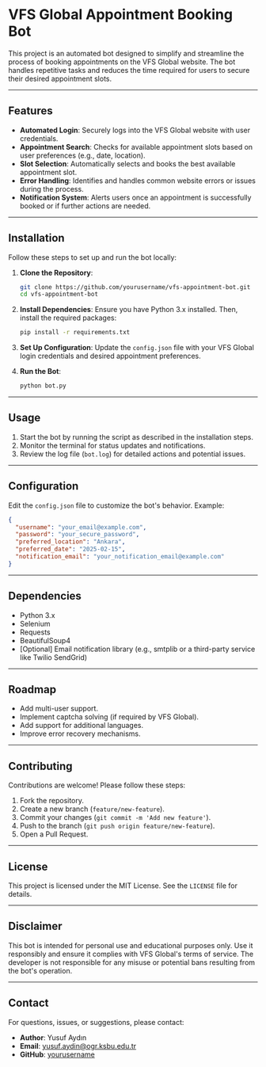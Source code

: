 # VFS Global Appointment Booking Bot

This project is an automated bot designed to simplify and streamline the process of booking appointments on the VFS Global website. The bot handles repetitive tasks and reduces the time required for users to secure their desired appointment slots.

---

## Features

- **Automated Login**: Securely logs into the VFS Global website with user credentials.
- **Appointment Search**: Checks for available appointment slots based on user preferences (e.g., date, location).
- **Slot Selection**: Automatically selects and books the best available appointment slot.
- **Error Handling**: Identifies and handles common website errors or issues during the process.
- **Notification System**: Alerts users once an appointment is successfully booked or if further actions are needed.

---

## Installation

Follow these steps to set up and run the bot locally:

1. **Clone the Repository**:
   ```bash
   git clone https://github.com/yourusername/vfs-appointment-bot.git
   cd vfs-appointment-bot
   ```

2. **Install Dependencies**:
   Ensure you have Python 3.x installed. Then, install the required packages:
   ```bash
   pip install -r requirements.txt
   ```

3. **Set Up Configuration**:
   Update the `config.json` file with your VFS Global login credentials and desired appointment preferences.

4. **Run the Bot**:
   ```bash
   python bot.py
   ```

---

## Usage

1. Start the bot by running the script as described in the installation steps.
2. Monitor the terminal for status updates and notifications.
3. Review the log file (`bot.log`) for detailed actions and potential issues.

---

## Configuration

Edit the `config.json` file to customize the bot's behavior. Example:

```json
{
  "username": "your_email@example.com",
  "password": "your_secure_password",
  "preferred_location": "Ankara",
  "preferred_date": "2025-02-15",
  "notification_email": "your_notification_email@example.com"
}
```

---

## Dependencies

- Python 3.x
- Selenium
- Requests
- BeautifulSoup4
- [Optional] Email notification library (e.g., smtplib or a third-party service like Twilio SendGrid)

---

## Roadmap

- Add multi-user support.
- Implement captcha solving (if required by VFS Global).
- Add support for additional languages.
- Improve error recovery mechanisms.

---

## Contributing

Contributions are welcome! Please follow these steps:

1. Fork the repository.
2. Create a new branch (`feature/new-feature`).
3. Commit your changes (`git commit -m 'Add new feature'`).
4. Push to the branch (`git push origin feature/new-feature`).
5. Open a Pull Request.

---

## License

This project is licensed under the MIT License. See the `LICENSE` file for details.

---

## Disclaimer

This bot is intended for personal use and educational purposes only. Use it responsibly and ensure it complies with VFS Global's terms of service. The developer is not responsible for any misuse or potential bans resulting from the bot's operation.

---

## Contact

For questions, issues, or suggestions, please contact:

- **Author**: Yusuf Aydın
- **Email**: yusuf.aydin@ogr.ksbu.edu.tr
- **GitHub**: [yourusername](https://github.com/yusaydin)

